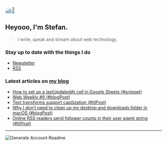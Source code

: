 <img alt width="30" height="30" src="https://raw.githubusercontent.com/stefanjudis/stefanjudis/main/screenshot.png">

## Heyooo, I'm Stefan.

> I write, speak and stream about web technology.

### Stay up to date with the things I do

- [Newsletter](https://www.stefanjudis.com/newsletter/)
- [RSS](https://www.stefanjudis.com/feeds/)

### Latest articles on [my blog](https://www.stefanjudis.com)

<!-- BLOG-POST-LIST:START -->
- [How to set up a lastUpdatedAt cell in Google Sheets (#snippet)](https://www.stefanjudis.com/snippets/how-to-set-up-a-lastupdatedat-cell-in-google-sheets/)
- [Web Weekly #9 (#blogPost)](https://www.stefanjudis.com/blog/web-weekly-9/)
- [Text transforms support capilization (#tilPost)](https://www.stefanjudis.com/today-i-learned/text-transforms-support-capilization/)
- [Why I don't need to clean up my desktop and downloads folder in macOS (#blogPost)](https://www.stefanjudis.com/blog/why-i-dont-need-to-clean-up-my-desktop-and-downloads-folder-in-macos/)
- [Online RSS readers send follower counts in their user agent string (#tilPost)](https://www.stefanjudis.com/today-i-learned/online-rss-readers-send-follower-counts-in-their-user-agent-string/)
<!-- BLOG-POST-LIST:END -->

---

![Generate Account Readme](https://github.com/stefanjudis/stefanjudis/workflows/Generate%20Account%20Readme/badge.svg)

